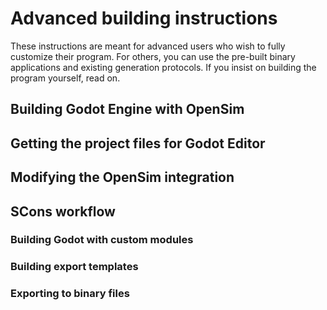 # Advanced building instructions
These instructions are meant for advanced users who wish to fully customize their program. For others, you can use the pre-built binary applications and existing generation protocols. If you insist on building the program yourself, read on.

## Building Godot Engine with OpenSim

## Getting the project files for Godot Editor

## Modifying the OpenSim integration

## 

## SCons workflow

### Building Godot with custom modules

### Building export templates

### Exporting to binary files
